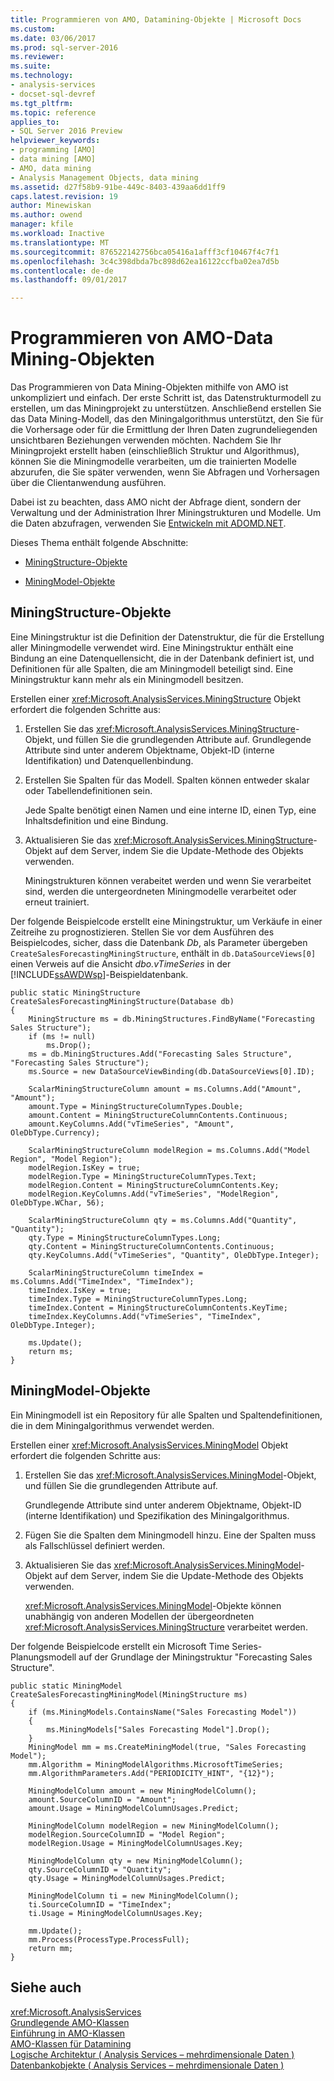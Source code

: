 ```yaml
---
title: Programmieren von AMO, Datamining-Objekte | Microsoft Docs
ms.custom: 
ms.date: 03/06/2017
ms.prod: sql-server-2016
ms.reviewer: 
ms.suite: 
ms.technology:
- analysis-services
- docset-sql-devref
ms.tgt_pltfrm: 
ms.topic: reference
applies_to:
- SQL Server 2016 Preview
helpviewer_keywords:
- programming [AMO]
- data mining [AMO]
- AMO, data mining
- Analysis Management Objects, data mining
ms.assetid: d27f58b9-91be-449c-8403-439aa6dd1ff9
caps.latest.revision: 19
author: Minewiskan
ms.author: owend
manager: kfile
ms.workload: Inactive
ms.translationtype: MT
ms.sourcegitcommit: 876522142756bca05416a1afff3cf10467f4c7f1
ms.openlocfilehash: 3c4c398dbda7bc898d62ea16122ccfba02ea7d5b
ms.contentlocale: de-de
ms.lasthandoff: 09/01/2017

---
```

# <a name="programming-amo-data-mining-objects"></a>Programmieren von AMO-Data Mining-Objekten
  Das Programmieren von Data Mining-Objekten mithilfe von AMO ist unkompliziert und einfach. Der erste Schritt ist, das Datenstrukturmodell zu erstellen, um das Miningprojekt zu unterstützen. Anschließend erstellen Sie das Data Mining-Modell, das den Miningalgorithmus unterstützt, den Sie für die Vorhersage oder für die Ermittlung der Ihren Daten zugrundeliegenden unsichtbaren Beziehungen verwenden möchten. Nachdem Sie Ihr Miningprojekt erstellt haben (einschließlich Struktur und Algorithmus), können Sie die Miningmodelle verarbeiten, um die trainierten Modelle abzurufen, die Sie später verwenden, wenn Sie Abfragen und Vorhersagen über die Clientanwendung ausführen.  
  
 Dabei ist zu beachten, dass AMO nicht der Abfrage dient, sondern der Verwaltung und der Administration Ihrer Miningstrukturen und Modelle. Um die Daten abzufragen, verwenden Sie [Entwickeln mit ADOMD.NET](../../../analysis-services/multidimensional-models/adomd-net/developing-with-adomd-net.md).  
  
 Dieses Thema enthält folgende Abschnitte:  
  
-   [MiningStructure-Objekte](#MiningStructure)  
  
-   [MiningModel-Objekte](#MiningModel)  
  
##  <a name="MiningStructure"></a>MiningStructure-Objekte  
 Eine Miningstruktur ist die Definition der Datenstruktur, die für die Erstellung aller Miningmodelle verwendet wird. Eine Miningstruktur enthält eine Bindung an eine Datenquellensicht, die in der Datenbank definiert ist, und Definitionen für alle Spalten, die am Miningmodell beteiligt sind. Eine Miningstruktur kann mehr als ein Miningmodell besitzen.  
  
 Erstellen einer <xref:Microsoft.AnalysisServices.MiningStructure> Objekt erfordert die folgenden Schritte aus:  
  
1.  Erstellen Sie das <xref:Microsoft.AnalysisServices.MiningStructure>-Objekt, und füllen Sie die grundlegenden Attribute auf. Grundlegende Attribute sind unter anderem Objektname, Objekt-ID (interne Identifikation) und Datenquellenbindung.  
  
2.  Erstellen Sie Spalten für das Modell. Spalten können entweder skalar oder Tabellendefinitionen sein.  
  
     Jede Spalte benötigt einen Namen und eine interne ID, einen Typ, eine Inhaltsdefinition und eine Bindung.  
  
3.  Aktualisieren Sie das <xref:Microsoft.AnalysisServices.MiningStructure>-Objekt auf dem Server, indem Sie die Update-Methode des Objekts verwenden.  
  
     Miningstrukturen können verabeitet werden und wenn Sie verarbeitet sind, werden die untergeordneten Miningmodelle verarbeitet oder erneut trainiert.  
  
 Der folgende Beispielcode erstellt eine Miningstruktur, um Verkäufe in einer Zeitreihe zu prognostizieren. Stellen Sie vor dem Ausführen des Beispielcodes, sicher, dass die Datenbank *Db*, als Parameter übergeben `CreateSalesForecastingMiningStructure`, enthält in `db.DataSourceViews[0]` einen Verweis auf die Ansicht *dbo.vTimeSeries* in der [!INCLUDE[ssAWDWsp](../../../includes/ssawdwsp-md.md)]-Beispieldatenbank.  
  
```  
public static MiningStructure CreateSalesForecastingMiningStructure(Database db)  
{  
    MiningStructure ms = db.MiningStructures.FindByName("Forecasting Sales Structure");  
    if (ms != null)  
        ms.Drop();  
    ms = db.MiningStructures.Add("Forecasting Sales Structure", "Forecasting Sales Structure");  
    ms.Source = new DataSourceViewBinding(db.DataSourceViews[0].ID);  
  
    ScalarMiningStructureColumn amount = ms.Columns.Add("Amount", "Amount");  
    amount.Type = MiningStructureColumnTypes.Double;  
    amount.Content = MiningStructureColumnContents.Continuous;  
    amount.KeyColumns.Add("vTimeSeries", "Amount", OleDbType.Currency);  
  
    ScalarMiningStructureColumn modelRegion = ms.Columns.Add("Model Region", "Model Region");  
    modelRegion.IsKey = true;  
    modelRegion.Type = MiningStructureColumnTypes.Text;  
    modelRegion.Content = MiningStructureColumnContents.Key;  
    modelRegion.KeyColumns.Add("vTimeSeries", "ModelRegion", OleDbType.WChar, 56);  
  
    ScalarMiningStructureColumn qty = ms.Columns.Add("Quantity", "Quantity");  
    qty.Type = MiningStructureColumnTypes.Long;  
    qty.Content = MiningStructureColumnContents.Continuous;  
    qty.KeyColumns.Add("vTimeSeries", "Quantity", OleDbType.Integer);  
  
    ScalarMiningStructureColumn timeIndex = ms.Columns.Add("TimeIndex", "TimeIndex");  
    timeIndex.IsKey = true;  
    timeIndex.Type = MiningStructureColumnTypes.Long;  
    timeIndex.Content = MiningStructureColumnContents.KeyTime;  
    timeIndex.KeyColumns.Add("vTimeSeries", "TimeIndex", OleDbType.Integer);  
  
    ms.Update();  
    return ms;  
}  
```  
  
##  <a name="MiningModel"></a>MiningModel-Objekte  
 Ein Miningmodell ist ein Repository für alle Spalten und Spaltendefinitionen, die in dem Miningalgorithmus verwendet werden.  
  
 Erstellen einer <xref:Microsoft.AnalysisServices.MiningModel> Objekt erfordert die folgenden Schritte aus:  
  
1.  Erstellen Sie das <xref:Microsoft.AnalysisServices.MiningModel>-Objekt, und füllen Sie die grundlegenden Attribute auf.  
  
     Grundlegende Attribute sind unter anderem Objektname, Objekt-ID (interne Identifikation) und Spezifikation des Miningalgorithmus.  
  
2.  Fügen Sie die Spalten dem Miningmodell hinzu. Eine der Spalten muss als Fallschlüssel definiert werden.  
  
3.  Aktualisieren Sie das <xref:Microsoft.AnalysisServices.MiningModel>-Objekt auf dem Server, indem Sie die Update-Methode des Objekts verwenden.  
  
     <xref:Microsoft.AnalysisServices.MiningModel>-Objekte können unabhängig von anderen Modellen der übergeordneten <xref:Microsoft.AnalysisServices.MiningStructure> verarbeitet werden.  
  
 Der folgende Beispielcode erstellt ein Microsoft Time Series-Planungsmodell auf der Grundlage der Miningstruktur "Forecasting Sales Structure".  
  
```  
public static MiningModel CreateSalesForecastingMiningModel(MiningStructure ms)  
{  
    if (ms.MiningModels.ContainsName("Sales Forecasting Model"))  
    {  
        ms.MiningModels["Sales Forecasting Model"].Drop();  
    }  
    MiningModel mm = ms.CreateMiningModel(true, "Sales Forecasting Model");  
    mm.Algorithm = MiningModelAlgorithms.MicrosoftTimeSeries;  
    mm.AlgorithmParameters.Add("PERIODICITY_HINT", "{12}");  
  
    MiningModelColumn amount = new MiningModelColumn();  
    amount.SourceColumnID = "Amount";  
    amount.Usage = MiningModelColumnUsages.Predict;  
  
    MiningModelColumn modelRegion = new MiningModelColumn();  
    modelRegion.SourceColumnID = "Model Region";  
    modelRegion.Usage = MiningModelColumnUsages.Key;  
  
    MiningModelColumn qty = new MiningModelColumn();  
    qty.SourceColumnID = "Quantity";  
    qty.Usage = MiningModelColumnUsages.Predict;  
  
    MiningModelColumn ti = new MiningModelColumn();  
    ti.SourceColumnID = "TimeIndex";  
    ti.Usage = MiningModelColumnUsages.Key;  
  
    mm.Update();  
    mm.Process(ProcessType.ProcessFull);  
    return mm;  
}  
```  
  
## <a name="see-also"></a>Siehe auch  
 <xref:Microsoft.AnalysisServices>   
 [Grundlegende AMO-Klassen](../../../analysis-services/multidimensional-models/analysis-management-objects/amo-fundamental-classes.md)   
 [Einführung in AMO-Klassen](../../../analysis-services/multidimensional-models/analysis-management-objects/amo-classes-introduction.md)   
 [AMO-Klassen für Datamining](../../../analysis-services/multidimensional-models/analysis-management-objects/amo-data-mining-classes.md)   
 [Logische Architektur &#40; Analysis Services – mehrdimensionale Daten &#41;](../../../analysis-services/multidimensional-models/olap-logical/understanding-microsoft-olap-logical-architecture.md)   
 [Datenbankobjekte &#40; Analysis Services – mehrdimensionale Daten &#41;](../../../analysis-services/multidimensional-models/olap-logical/database-objects-analysis-services-multidimensional-data.md)  
  
  

